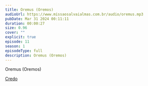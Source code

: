 ```yaml
---
title: Oremus (Oremos)
audioUrl: https://www.missaosalvaialmas.com.br/audio/oremus.mp3
pubDate: Mar 31 2024 00:11:11
duration: 00:00:27
size: 0.96
cover: ""
explicit: true
episode: 11
season: 1
episodeType: full
description: Oremus (Oremos)
---
```

Oremus (Oremos)


<div class="text-center mt-16">
  <a class="btn btn-accent mt-9" href="/episode/10post">Credo</a>
</div>